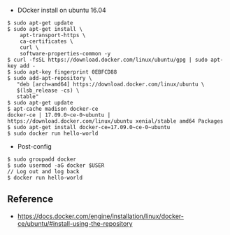 
- DOcker install on ubuntu 16.04
```
$ sudo apt-get update
$ sudo apt-get install \
    apt-transport-https \
    ca-certificates \
    curl \
    software-properties-common -y
$ curl -fsSL https://download.docker.com/linux/ubuntu/gpg | sudo apt-key add -
$ sudo apt-key fingerprint 0EBFCD88
$ sudo add-apt-repository \
   "deb [arch=amd64] https://download.docker.com/linux/ubuntu \
   $(lsb_release -cs) \
   stable"
$ sudo apt-get update
$ apt-cache madison docker-ce
docker-ce | 17.09.0~ce-0~ubuntu | https://download.docker.com/linux/ubuntu xenial/stable amd64 Packages
$ sudo apt-get install docker-ce=17.09.0~ce-0~ubuntu
$ sudo docker run hello-world
```

- Post-config
```
$ sudo groupadd docker
$ sudo usermod -aG docker $USER
// Log out and log back
$ docker run hello-world
```



## Reference
- https://docs.docker.com/engine/installation/linux/docker-ce/ubuntu/#install-using-the-repository
